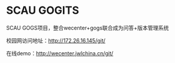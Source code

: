 # SCAU GOGITS

SCAU GOGS项目，整合wecenter+gogs联合成为问答+版本管理系统

校园网访问地址：http://172.26.16.145/git/

在线demo：http://wecenter.jwlchina.cn/git/
